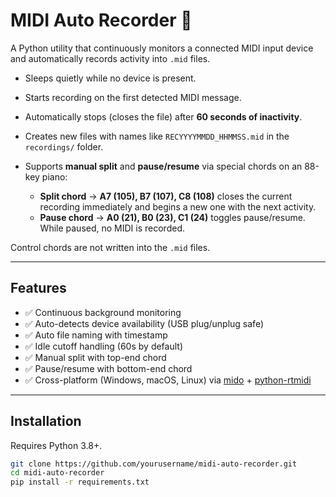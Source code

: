 # MIDI Auto Recorder 🎹

A Python utility that continuously monitors a connected MIDI input device and automatically records activity into `.mid` files.  

- Sleeps quietly while no device is present.  
- Starts recording on the first detected MIDI message.  
- Automatically stops (closes the file) after **60 seconds of inactivity**.  
- Creates new files with names like `RECYYYYMMDD_HHMMSS.mid` in the `recordings/` folder.  
- Supports **manual split** and **pause/resume** via special chords on an 88-key piano:  

  - **Split chord** → **A7 (105), B7 (107), C8 (108)** closes the current recording immediately and begins a new one with the next activity.  
  - **Pause chord** → **A0 (21), B0 (23), C1 (24)** toggles pause/resume. While paused, no MIDI is recorded.  

Control chords are not written into the `.mid` files.

---

## Features

- ✅ Continuous background monitoring  
- ✅ Auto-detects device availability (USB plug/unplug safe)  
- ✅ Auto file naming with timestamp  
- ✅ Idle cutoff handling (60s by default)  
- ✅ Manual split with top-end chord  
- ✅ Pause/resume with bottom-end chord  
- ✅ Cross-platform (Windows, macOS, Linux) via [mido](https://mido.readthedocs.io) + [python-rtmidi](https://pypi.org/project/python-rtmidi/)  

---

## Installation

Requires Python 3.8+.

```bash
git clone https://github.com/yourusername/midi-auto-recorder.git
cd midi-auto-recorder
pip install -r requirements.txt
